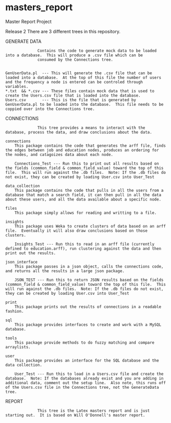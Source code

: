 masters_report
==============

Master Report Project

Release 2
There are 3 different trees in this repository.


GENERATE DATA

                  Contains the code to generate mock data to be loaded into a database.  This will produce a .csv file which can be 
                  consumed by the Connections tree.
                  

    GenUserData.pl  --- This will generate the .csv file that can be loaded into a database.  At the top of this file the number of users and the frequency a node is entered can be controled through variables. 
    *.txt  && *.csv --- These files contain mock data that is used to create the Users.csv file that is loaded into the database.
    Users.csv       --- This is the file that is generated by GenUserData.pl to be loaded into the database.  This file needs to be coppied over into the Connections tree.
    
    
CONNECTIONS

                  This tree provides a means to interact with the database, process the data, and draw conclusions about the data.

    connections
        This package contains the code that generates the arff file, finds the edges between job and education nodes, produces an ordering for the nodes, and catagoizes data about each node.
        
        Connections_Test --- Run this to print out all results based on the fields (common_field & common_field_value) toward the top of this file.  This will run against the .db files.  Note: If the .db files do not exist, they can be created by loading User.csv into User_Test
        
    data_collection
        This package contains the code that pulls in all the users from a database that match a search field, it can then pull in all the data about these users, and all the data available about a specific node.
        
    files
        This package simply allows for reading and writting to a file.
        
    insights
        This package uses Weka to create clusters of data based on an arff file.  Eventually it will also draw conclusions based on those clusters.
        
        Insights_Test --- Run this to read in an arff file (currently defined to education.arff), run clustering against the data and then print out the results.
        
    json_interface
        This package passes in a json object, calls the connections code, and returns all the results in a large json package.
        
        JSON_TEST --- Run this to return JSON results based on the fields (common_field & common_field_value) toward the top of this file.  This will run against the .db files.  Note: If the .db files do not exist, they can be created by loading User.csv into User_Test
        
    print
        This package prints out the results of connections in a readable fashion.
        
    sql
        This package provides interfaces to create and work with a MySQL database.
        
    tools
        This package provide methods to do fuzzy matching and compare arraylists.
        
    user
        This package provides an interface for the SQL database and the data collection.
        
        User_Test --- Run this to load in a Users.csv file and create the database.  Note: If the databases already exist and you are adding in additional data, comment out the setup line.  Also note, this runs off of the Users.csv file in the Connections tree, not the GenerateData tree.
        
REPORT

                  This tree is the Latex masters report and is just starting out.  It is based on Will O'Donnell's master report.
